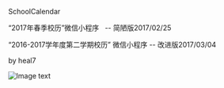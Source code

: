 SchoolCalendar

“2017年春季校历”微信小程序   -- 简陋版2017/02/25

“2016-2017学年度第二学期校历” 微信小程序 -- 改进版2017/03/04

by heal7

![Image text](https://raw.github.com/heal/repositpry/master/SchoolCalendar/SchoolCalendar-单月视图.png)
